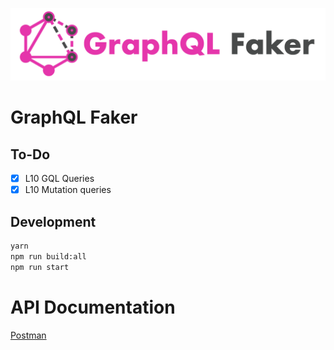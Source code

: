 ![GraphQL Faker logo](./docs/faker-logo-text.png)

# GraphQL Faker
## To-Do
- [x] L10 GQL Queries
- [x] L10 Mutation queries

## Development

```sh
yarn
npm run build:all
npm run start
```


# API Documentation
[Postman](https://documenter.getpostman.com/view/9413824/SW17UbTs?version=latest)